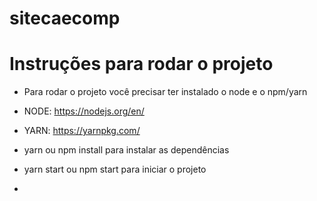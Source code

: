 # sitecaecomp


# Instruções para rodar o projeto

- Para rodar o projeto você precisar ter instalado o node e o npm/yarn 
- NODE: https://nodejs.org/en/
- YARN: https://yarnpkg.com/

- yarn ou npm install para instalar as dependências
- yarn start ou npm start para iniciar o projeto
- 
